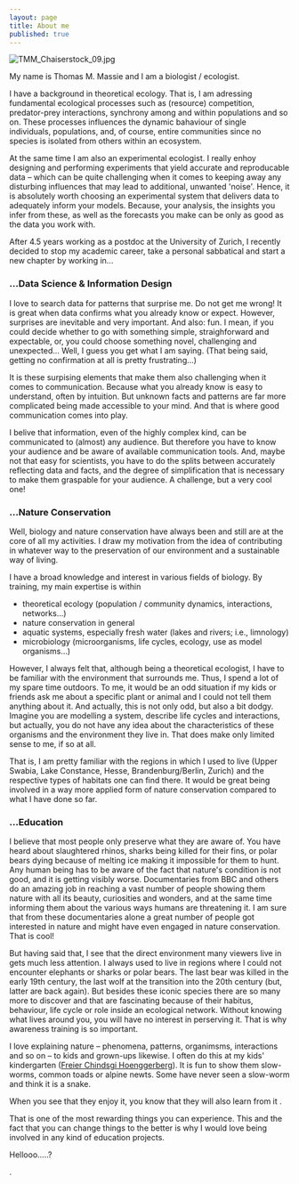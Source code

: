 ```yaml
---
layout: page
title: About me
published: true
---
```

![TMM_Chaiserstock_09.jpg]({{site.baseurl}}/img/TMM_Chaiserstock_09.jpg)

My name is Thomas M. Massie and I am a biologist / ecologist.

I have a background in theoretical ecology. That is, I am adressing fundamental ecological processes such as (resource) competition, predator-prey interactions, synchrony among and within populations and so on. These processes influences the dynamic bahaviour of single individuals, populations, and, of course, entire communities since no species is isolated from others within an ecosystem.  

At the same time I am also an experimental ecologist. I really enhoy designing and performing experiments that yield accurate and reproducable data – which can be quite challenging when it comes to keeping away any disturbing influences that may lead to additional, unwanted 'noise'. Hence, it is absolutely worth choosing an experimental system that delivers data to adequately inform your models. Because, your analysis, the insights you infer from these, as well as the forecasts you make can be only as good as the data you work with.  

After 4.5 years working as a postdoc at the University of Zurich, I recently decided to stop my academic career, take a personal sabbatical and start a new chapter by working in...


### ...Data Science & Information Design

I love to search data for patterns that surprise me. Do not get me wrong! It is great when data confirms what you already know or expect. However, surprises are inevitable and very important. And also: fun. I mean, if you could decide whether to go with something simple, straighforward and expectable, or, you could choose something novel, challenging and unexpected... Well, I guess you get what I am saying. (That being said, getting no confirmation at all is pretty frustrating...)  

It is these surpising elements that make them also challenging when it comes to communication. Because what you already know is easy to understand, often by intuition. But unknown facts and patterns are far more complicated being made accessible to your mind. And that is where good communication comes into play.  

I belive that information, even of the highly complex kind, can be communicated to (almost) any audience. But therefore you have to know your audience and be aware of available communication tools. And, maybe not that easy for scientists, you have to do the splits between accurately reflecting data and facts, and the degree of simplification that is necessary to make them graspable for your audience. A challenge, but a very cool one!


### ...Nature Conservation

Well, biology and nature conservation have always been and still are at the core of all my activities. I draw my motivation from the idea of contributing in whatever way to the preservation of our environment and a sustainable way of living.

I have a broad knowledge and interest in various fields of biology. By training, my main expertise is within
  * theoretical ecology (population / community dynamics, interactions, networks...)
  * nature conservation in general
  * aquatic systems, especially fresh water (lakes and rivers; i.e., limnology)
  * microbiology (microorganisms, life cycles, ecology, use as model organisms...)

However, I always felt that, although being a theoretical ecologist, I have to be familiar with the environment that surrounds me. Thus, I spend a lot of my spare time outdoors. To me, it would be an odd situation if my kids or friends ask me about a specific plant or animal and I could not tell them anything about it. And actually, this is not only odd, but also a bit dodgy. Imagine you are modelling a system, describe life cycles and interactions, but actually, you do not have any idea about the characteristics of these organisms and the environment they live in. That does make only limited sense to me, if so at all.

That is, I am pretty familiar with the regions in which I used to live (Upper Swabia, Lake Constance, Hesse, Brandenburg/Berlin, Zurich) and the respective types of habitats one can find there. It would be great being involved in a way more applied form of nature conservation compared to what I have done so far.


### ...Education

I believe that most people only preserve what they are aware of. You have heard about slaughtered rhinos, sharks being killed for their fins, or polar bears dying because of melting ice making it impossible for them to hunt. Any human being has to be aware of the fact that nature's condition is not good, and it is getting visibly worse. Documentaries from BBC and others do an amazing job in reaching a vast number of people showing them nature with all its beauty, curiosities and wonders, and at the same time informing them about the various ways humans are threatening it. I am sure that from these documentaries alone a great number of people got interested in nature and might have even engaged in nature conservation. That is cool!

But having said that, I see that the direct environment many viewers live in gets much less attention. I always used to live in regions where I could not encounter elephants or sharks or polar bears. The last bear was killed in the early 19th century, the last wolf at the transition into the 20th century (but, latter are back again). But besides these iconic species there are so many more to discover and that are fascinating because of their habitus, behaviour, life cycle or role inside an ecological network. Without knowing what lives around you, you will have no interest in perserving it. That is why awareness training is so important. 

I love explaining nature – phenomena, patterns, organimsms, interactions and so on – to kids and grown-ups likewise. I often do this at my kids' kindergarten ([Freier Chindsgi Hoenggerberg](http://chindsgi-hoenggerberg.ch/)). It is fun to show them slow-worms, common toads or alpine newts. Some have never seen a slow-worm and think it is a snake. 

When you see that they enjoy it, you know that they will also learn from it .  

That is one of the most rewarding things you can experience. This and the fact that you can change things to the better is why I would love being involved in any kind of education projects.


Hellooo.....?






.
